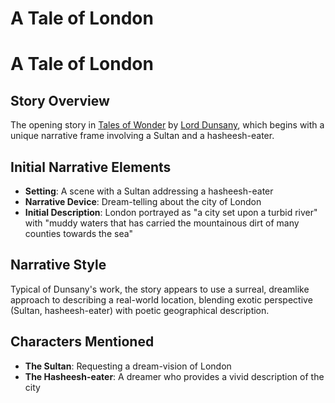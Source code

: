 # A Tale of London

# A Tale of London

## Story Overview
The opening story in [Tales of Wonder](./tales-of-wonder.md) by [Lord Dunsany](./lord-dunsany.md), which begins with a unique narrative frame involving a Sultan and a hasheesh-eater.

## Initial Narrative Elements
- **Setting**: A scene with a Sultan addressing a hasheesh-eater
- **Narrative Device**: Dream-telling about the city of London
- **Initial Description**: London portrayed as "a city set upon a turbid river" with "muddy waters that has carried the mountainous dirt of many counties towards the sea"

## Narrative Style
Typical of Dunsany's work, the story appears to use a surreal, dreamlike approach to describing a real-world location, blending exotic perspective (Sultan, hasheesh-eater) with poetic geographical description.

## Characters Mentioned
- **The Sultan**: Requesting a dream-vision of London
- **The Hasheesh-eater**: A dreamer who provides a vivid description of the city